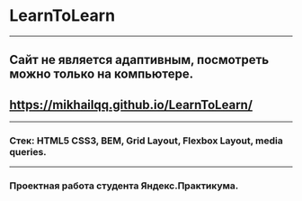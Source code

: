 # LearnToLearn
---
## Сайт не является адаптивным, посмотреть можно только на компьютере. 
## https://mikhailqq.github.io/LearnToLearn/
---
### Стек: HTML5 CSS3, BEM, Grid Layout, Flexbox Layout, media queries.
---
### Проектная работа студента Яндекс.Практикума.
